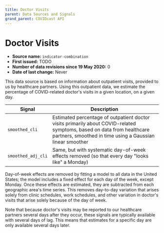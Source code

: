 ```yaml
---
title: Doctor Visits
parent: Data Sources and Signals
grand_parent: COVIDcast API
---
```


# Doctor Visits

* **Source name:** `indicator-combination`
* **First issued:** TODO
* **Number of data revisions since 19 May 2020:** 0
* **Date of last change:** Never

This data source is based on information about outpatient visits, provided to us
by healthcare partners. Using this outpatient data, we estimate the percentage
of COVID-related doctor's visits in a given location, on a given day.

| Signal | Description |
| --- | --- |
| `smoothed_cli` | Estimated percentage of outpatient doctor visits primarily about COVID-related symptoms, based on data from healthcare partners, smoothed in time using a Gaussian linear smoother |
| `smoothed_adj_cli` | Same, but with systematic day-of-week effects removed (so that every day "looks like" a Monday)|

Day-of-week effects are removed by fitting a model to all data in the United
States; the model includes a fixed effect for each day of the week, except
Monday. Once these effects are estimated, they are subtracted from each
geographic area's time series. This removes day-to-day variation that arises
solely from clinic schedules, work schedules, and other variation in doctor's
visits that arise solely because of the day of week.

Note that because doctor's visits may be reported to our healthcare partners
several days after they occur, these signals are typically available with
several days of lag. This means that estimates for a specific day are only
available several days later.


